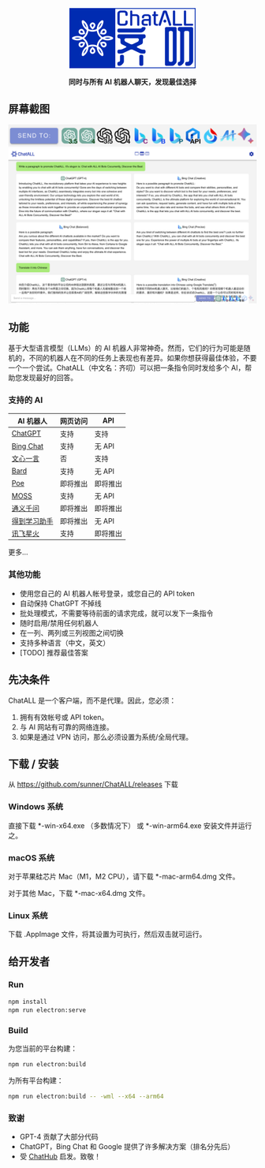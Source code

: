 <div align="center">
   <img src="src/assets/logo-cover.png" width=256></img>
   <p><strong>同时与所有 AI 机器人聊天，发现最佳选择</strong></p>
</div>

## 屏幕截图

![Screenshot](screenshots/screenshot-2.png?raw=true)
![Screenshot](screenshots/screenshot-1.png?raw=true)

## 功能

基于大型语言模型（LLMs）的 AI 机器人非常神奇。然而，它们的行为可能是随机的，不同的机器人在不同的任务上表现也有差异。如果你想获得最佳体验，不要一个一个尝试。ChatALL（中文名：齐叨）可以把一条指令同时发给多个 AI，帮助您发现最好的回答。

### 支持的 AI

| AI 机器人                            | 网页访问 | API     |
|-------------------------------------|----------|---------|
| [ChatGPT](https://chat.openai.com)  | 支持     | 支持    |
| [Bing Chat](https://www.bing.com/new)| 支持     | 无 API  |
| [文心一言](https://yiyan.baidu.com/) | 否       | 支持    |
| [Bard](https://bard.google.com/)    | 支持     | 无 API  |
| [Poe](https://poe.com/)             | 即将推出 | 即将推出|
| [MOSS](https://moss.fastnlp.top/)   | 支持     | 无 API  |
| [通义千问](http://tongyi.aliyun.com/)| 即将推出 | 即将推出|
| [得到学习助手](https://ai.dedao.cn/) | 即将推出 | 无 API |
| [讯飞星火](http://xinghuo.xfyun.cn/) | 支持     | 即将推出|

更多...

### 其他功能

* 使用您自己的 AI 机器人帐号登录，或您自己的 API token
* 自动保持 ChatGPT 不掉线
* 批处理模式，不需要等待前面的请求完成，就可以发下一条指令
* 随时启用/禁用任何机器人
* 在一列、两列或三列视图之间切换
* 支持多种语言（中文，英文）
* [TODO] 推荐最佳答案

## 先决条件

ChatALL 是一个客户端，而不是代理。因此，您必须：

1. 拥有有效帐号或 API token。
2. 与 AI 网站有可靠的网络连接。
3. 如果是通过 VPN 访问，那么必须设置为系统/全局代理。

## 下载 / 安装

从 https://github.com/sunner/ChatALL/releases 下载

### Windows 系统

直接下载 *-win-x64.exe （多数情况下） 或 *-win-arm64.exe 安装文件并运行之。

### macOS 系统

对于苹果硅芯片 Mac（M1，M2 CPU），请下载 *-mac-arm64.dmg 文件。

对于其他 Mac，下载 *-mac-x64.dmg 文件。

### Linux 系统

下载 .AppImage 文件，将其设置为可执行，然后双击就可运行。

## 给开发者

### Run

```bash
npm install
npm run electron:serve
```

### Build

为您当前的平台构建：
```bash
npm run electron:build
```

为所有平台构建：
```bash
npm run electron:build -- -wml --x64 --arm64
```

###  致谢

* GPT-4 贡献了大部分代码
* ChatGPT，Bing Chat 和 Google 提供了许多解决方案（排名分先后）
* 受 [ChatHub](https://github.com/chathub-dev/chathub) 启发。致敬！
